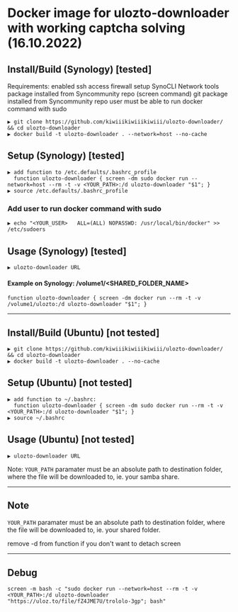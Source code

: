 # Docker image for ulozto-downloader with working captcha solving (16.10.2022)

## Install/Build (Synology) [tested]
Requirements: enabled ssh access
              firewall setup
              SynoCLI Network tools package installed from Syncommunity repo (screen command)
              git package installed from Syncommunity repo
              user must be able to run docker command with sudo

```
▶ git clone https://github.com/kiwiiikiwiiikiwiii/ulozto-downloader/ && cd ulozto-downloader
▶ docker build -t ulozto-downloader . --network=host --no-cache
```

## Setup (Synology) [tested]

```
▶ add function to /etc.defaults/.bashrc_profile
  function ulozto-downloader { screen -dm sudo docker run --network=host --rm -t -v <YOUR_PATH>:/d ulozto-downloader "$1"; }
▶ source /etc.defaults/.bashrc_profile
```
### Add user to run docker command with sudo
```
▶ echo "<YOUR_USER>   ALL=(ALL) NOPASSWD: /usr/local/bin/docker" >> /etc/sudoers
```
## Usage (Synology) [tested]
```
▶ ulozto-downloader URL
```

#### Example on Synology: /volume1/<SHARED_FOLDER_NAME>
```
function ulozto-downloader { screen -dm docker run --rm -t -v /volume1/ulozto:/d ulozto-downloader "$1"; }
```


------------------------------------------------------------------------------------------------------------------------------------------


## Install/Build (Ubuntu) [not tested]

```
▶ git clone https://github.com/kiwiiikiwiiikiwiii/ulozto-downloader/ && cd ulozto-downloader
▶ docker build -t ulozto-downloader . --no-cache
```

## Setup (Ubuntu) [not tested]

```
▶ add function to ~/.bashrc:
  function ulozto-downloader { screen -dm sudo docker run --rm -t -v <YOUR_PATH>:/d ulozto-downloader "$1"; }
▶ source ~/.bashrc
```
## Usage (Ubuntu) [not tested]
```
▶ ulozto-downloader URL
```
Note: `YOUR_PATH` paramater must be an absolute path to destination folder, where the file will be downloaded to, ie. your samba share.

------------------------------------------------------------------------------------------------------------------------------------------

## Note

`YOUR_PATH` paramater must be an absolute path to destination folder, where the file will be downloaded to, ie. your shared folder.
 
remove -d from function if you don't want to detach screen
 
------------------------------------------------------------------------------------------------------------------------------------------

## Debug
```
screen -m bash -c "sudo docker run --network=host --rm -t -v <YOUR_PATH>:/d ulozto-downloader "https://uloz.to/file/fZ4JME7U/trololo-3gp"; bash"
```
